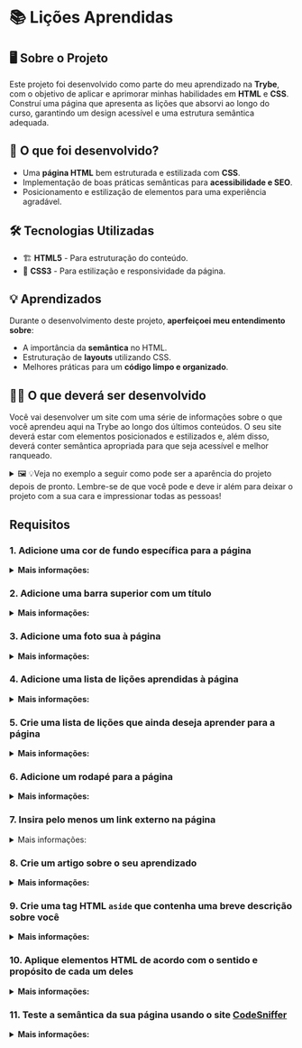 <!-- markdownlint-disable MD033 -->
# 📚 Lições Aprendidas

## 🖥️ Sobre o Projeto
Este projeto foi desenvolvido como parte do meu aprendizado na **Trybe**, com o objetivo de aplicar e aprimorar minhas habilidades em **HTML** e **CSS**. Construí uma página que apresenta as lições que absorvi ao longo do curso, garantindo um design acessível e uma estrutura semântica adequada.

## 🚀 O que foi desenvolvido?
- Uma **página HTML** bem estruturada e estilizada com **CSS**.
- Implementação de boas práticas semânticas para **acessibilidade e SEO**.
- Posicionamento e estilização de elementos para uma experiência agradável.

## 🛠️ Tecnologias Utilizadas
- 🏗️ **HTML5** - Para estruturação do conteúdo.
- 🎨 **CSS3** - Para estilização e responsividade da página.

## 💡 Aprendizados
Durante o desenvolvimento deste projeto, **aperfeiçoei meu entendimento sobre**:
- A importância da **semântica** no HTML.
- Estruturação de **layouts** utilizando CSS.
- Melhores práticas para um **código limpo e organizado**.

## 🧑‍💻 O que deverá ser desenvolvido

Você vai desenvolver um site com uma série de informações sobre o que você aprendeu aqui na Trybe ao longo dos últimos conteúdos. O seu site deverá estar com elementos posicionados e estilizados e, além disso, deverá conter semântica apropriada para que seja acessível e melhor ranqueado.

<details>
  <summary>🖼️ 💡Veja no exemplo a seguir como pode ser a aparência do projeto depois de pronto. Lembre-se de que você pode e deve ir além para deixar o projeto com a sua cara e impressionar todas as pessoas!</summary>
  <img src="exemplo.png"/>
</details>

## Requisitos

### 1. Adicione uma cor de fundo específica para a página

<details>
  <summary><strong>Mais informações:</strong></summary>

A página deve possuir a cor de fundo <code>rgb(253, 251, 251)</code> em seu corpo.

- **O que será testado:**

- A página deve possuir cor de fundo: `rgb(253, 251, 251)` em seu corpo.

</details>

### 2. Adicione uma barra superior com um título

<details>
  <summary><strong>Mais informações:</strong></summary>

Essa barra superior deve possuir o <code>id</code> igual a <code>cabecalho</code> e deve ser fixa no topo da página com a propriedade <code>top</code> tendo <code>0</code>. O título deve estar dentro da barra e ser um elemento <code>h1</code> com <code>id</code> igual a <code>titulo</code>.

- **O que será testado:**

- A barra deve possuir o ID `cabecalho`;
- A barra superior deve ser fixa no topo da página;
- A barra deve ter a propriedade `top` tendo o valor `0`;
- O título deve estar dentro da barra e possuir o ID `titulo`, além de ser uma tag `h1`.

</details>

### 3. Adicione uma foto sua à página

<details>
  <summary><strong>Mais informações:</strong></summary>

A foto deve ser inserida utilizando uma tag <code>img</code> com o ID <code>minha_foto</code>.

- **O que será testado:**

- A foto deve ser uma tag `img` e possuir o ID `minha_foto`.

</details>

### 4. Adicione uma lista de lições aprendidas à página

<details>
  <summary><strong>Mais informações:</strong></summary>

A lista deve possuir <strong>10</strong> itens, ser numerada e possuir o ID <code>licoes_aprendidas</code>.

- **O que será testado:**

- A lista deve ser numerada;

- A lista deve possuir o ID `licoes_aprendidas`;

- A lista deve possuir 10 itens.

</details>

### 5. Crie uma lista de lições que ainda deseja aprender para a página

<details>
  <summary><strong>Mais informações:</strong></summary>

A lista deve possuir <strong>10</strong> itens, não ser numerada e possuir o ID <code>licoes_a_aprender</code>.

- **O que será testado:**

- A lista não deve ser numerada;
  
- A lista deve possuir o ID `licoes_a_aprender`;

- A lista deve possuir 10 itens.

</details>

### 6. Adicione um rodapé para a página

<details>
  <summary><strong>Mais informações:</strong></summary>

O rodapé deve utilizar a tag <strong>footer</strong> e possuir o ID <code>rodape</code>.

- **O que será testado:**

- O rodapé deve possuir a tag `footer`;

- O rodapé deve possuir o ID `rodape`.

</details>

### 7. Insira pelo menos um link externo na página

<details>

<summary>Mais informações:</summary>

O link deve redirecionar a pessoa usuária para uma nova aba do navegador.

- **O que será testado:**

- O link deve ser aberto em nova aba no navegador.

</details>

### 8. Crie um artigo sobre o seu aprendizado

<details>
  <summary><strong>Mais informações:</strong></summary>

  O artigo deverá ser uma tag HTML `<article>` e deve possuir mais de 300 <strong>caracteres</strong> e menos de 600.

- **O que será testado:**

  - O artigo deve possuir a tag `<article>`.
  - O artigo deve ter mais de 300 caracteres e menos de 600.

</details>

### 9. Crie uma tag HTML `aside` que contenha uma breve descrição sobre você

<details>
  <summary><strong>Mais informações:</strong></summary>

  A tag `<aside>` deverá possuir mais de 100 <strong>caracteres</strong> e menos de 300.

- **O que será testado:**

  - A tag `aside` deve ser utilizada.
  - A sua descrição deve ter mais que 100 caracteres e menos que 300.

</details>

### 10. Aplique elementos HTML de acordo com o sentido e propósito de cada um deles

<details>
  <summary><strong>Mais informações:</strong></summary>

  A sua página deve conter os seguintes elementos: `<article>`, `<header>`, `<aside>`, e `<footer>`.

- **O que será testado:**

  - A página deve possuir um elemento `article`.
  - A página deve possuir um elemento `header`.
  - A página deve possuir um elemento `aside`.
  - A página deve possuir um elemento `footer`.

</details>

### 11. Teste a semântica da sua página usando o site [CodeSniffer](https://squizlabs.github.io/HTML_CodeSniffer/)

<details>
  <summary><strong>Mais informações:</strong></summary>

  Teste se a semântica da sua página está aprovada pelo site [CodeSniffer](https://squizlabs.github.io/HTML_CodeSniffer/).

- **O que será testado:**

  - A sua página deve passar com `0 errors` na verificação de semântica do site [CodeSniffer](https://squizlabs.github.io/HTML_CodeSniffer/).

</details>

